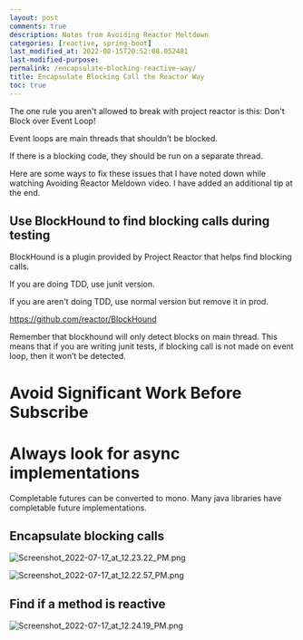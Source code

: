 ```yaml
---
layout: post
comments: true
description: Notes from Avoiding Reactor Meltdown
categories: [reactive, spring-boot]
last_modified_at: 2022-08-15T20:52:08.052481
last-modified-purpose:
permalink: /encapsulate-blocking-reactive-way/
title: Encapsulate Blocking Call the Reactor Way
toc: true
---
```


The one rule you aren't allowed to break with project reactor is this: Don't Block over Event Loop!

Event loops are main threads that shouldn’t be blocked. 

If there is a blocking code, they should be run on a separate thread.

Here are some ways to fix these issues that I have noted down while watching Avoiding Reactor Meldown video. I have added an additional tip at the end.

## Use BlockHound to find blocking calls during testing

BlockHound is a plugin provided by Project Reactor that helps find blocking calls.

If you are doing TDD, use junit version. 

If you are aren't doing TDD, use normal version but remove it in prod.

https://github.com/reactor/BlockHound

Remember that blockhound will only detect blocks on main thread. This means that if you are writing junit tests, if blocking call is not made on event loop, then it won’t be detected.

# Avoid Significant Work Before Subscribe

# Always look for async implementations

Completable futures can be converted to mono. Many java libraries have completable future implementations.

## Encapsulate blocking calls

![Screenshot_2022-07-17_at_12.23.22_PM.png](https://trello.com/1/cards/62d3b3432dae600b8db5d7f4/attachments/62d585b52e381a43331ded5a/download/Screenshot_2022-07-17_at_12.23.22_PM.png) 

![Screenshot_2022-07-17_at_12.22.57_PM.png](https://trello.com/1/cards/62d3b3432dae600b8db5d7f4/attachments/62d585b266fbbc5ae9751808/download/Screenshot_2022-07-17_at_12.22.57_PM.png) 

## Find if a method is reactive

![Screenshot_2022-07-17_at_12.24.19_PM.png](https://trello.com/1/cards/62d3b3432dae600b8db5d7f4/attachments/62d5826d1010e7165d435b8c/download/Screenshot_2022-07-17_at_12.24.19_PM.png) 